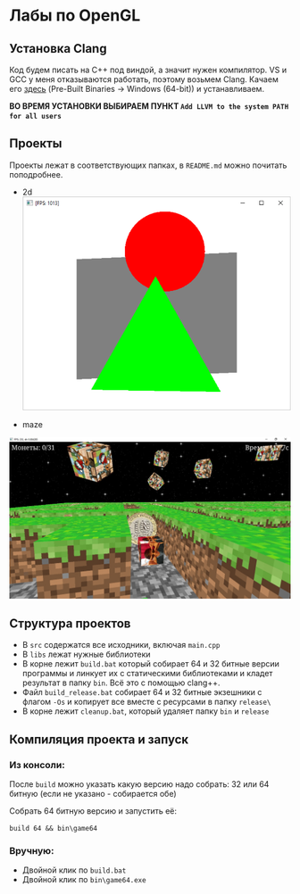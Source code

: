 
# Лабы по OpenGL

## Установка Clang

Код будем писать на C++ под виндой, а значит нужен компилятор. VS и GCC у меня отказываются работать, поэтому возьмем Clang. Качаем его [здесь](http://releases.llvm.org/download.html) (Pre-Built Binaries -> Windows (64-bit)) и устанавливаем.

**ВО ВРЕМЯ УСТАНОВКИ ВЫБИРАЕМ ПУНКТ `Add LLVM to the system PATH for all users`**

## Проекты

Проекты лежат в соответствующих папках, в `README.md` можно почитать поподробнее.

* 2d
![Скриншот 1](screenshots/2d1.png)

* maze

![Скриншот 1](screenshots/maze1.png)

## Структура проектов

* В `src` содержатся все исходники, включая `main.cpp`
* В `libs` лежат нужные библиотеки
* В корне лежит `build.bat` который собирает 64 и 32 битные версии программы и линкует их с статическими библиотеками и кладет результат в папку `bin`. Всё это с помощью clang++.
* Файл `build_release.bat` собирает 64 и 32 битные экзешники с флагом `-Os` и копирует все вместе с ресурсами в папку `release\`
* В корне лежит `cleanup.bat`, который удаляет папку `bin` и `release`


## Компиляция проекта и запуск

### Из консоли:

После `build` можно указать какую версию надо собрать: 32 или 64 битную (если не указано - собирается обе)

Собрать 64 битную версию и запустить её:
```
build 64 && bin\game64
```

### Вручную:
* Двойной клик по `build.bat`
* Двойной клик по `bin\game64.exe`
